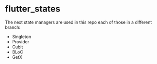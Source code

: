 # flutter_states

The next state managers are used in this repo each of those in a different branch:

  - Singleton
  - Provider
  - Cubit
  - BLoC
  - GetX
